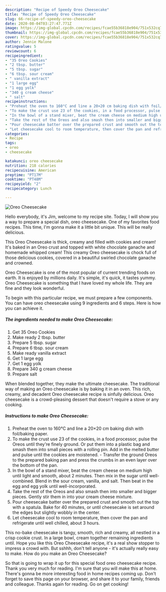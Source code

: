 ```yaml
---
description: "Recipe of Speedy Oreo Cheesecake"
title: "Recipe of Speedy Oreo Cheesecake"
slug: 66-recipe-of-speedy-oreo-cheesecake
date: 2020-08-04T03:27:47.771Z
image: https://img-global.cpcdn.com/recipes/fcae55b36818e904/751x532cq70/oreo-cheesecake-recipe-main-photo.jpg
thumbnail: https://img-global.cpcdn.com/recipes/fcae55b36818e904/751x532cq70/oreo-cheesecake-recipe-main-photo.jpg
cover: https://img-global.cpcdn.com/recipes/fcae55b36818e904/751x532cq70/oreo-cheesecake-recipe-main-photo.jpg
author: Jennie Malone
ratingvalue: 5
reviewcount: 6
recipeingredient:
- "35 Oreo Cookies"
- "2 tbsp. butter"
- "5 tbsp. sugar"
- "6 tbsp. sour cream"
- " vanilla extract"
- "1 large egg"
- "1 egg yolk"
- "340 g cream cheese"
- " salt"
recipeinstructions:
- "Preheat the oven to 160°C and line a 20×20 cm baking dish with foil/baking paper."
- "To make the crust use 23 of the cookies, in a food processor, pulse the Oreos until they&#39;re finely ground. Or put them into a plastic bag and smash them into small pieces with a rolling pin. Add in the melted butter and pulse until the cookies are moistened. Transfer the ground Oreos to the prepared baking pan and press the crumbs in an even layer over the bottom of the pan."
- "In the bowl of a stand mixer, beat the cream cheese on medium high until light and smooth, about 2 minutes. Then mix in the sugar until well-combined. Blend in the sour cream, vanilla, and salt. Then beat in the egg and egg yolk until well-incorporated."
- "Take the rest of the Oreos and also smash then into smaller and bigger pieces. Gently stir them in into your cream cheese mixture."
- "Pour cheesecake batter over the prepared crust and smooth out the top with a spatula. Bake for 40 minutes, or until cheesecake is set around the edges but slightly wobbly in the center."
- "Let cheesecake cool to room temperature, then cover the pan and refrigerate until well chilled, about 3 hours."
categories:
- Recipe
tags:
- oreo
- cheesecake

katakunci: oreo cheesecake 
nutrition: 218 calories
recipecuisine: American
preptime: "PT17M"
cooktime: "PT48M"
recipeyield: "2"
recipecategory: Lunch

---
```



![Oreo Cheesecake](https://img-global.cpcdn.com/recipes/fcae55b36818e904/751x532cq70/oreo-cheesecake-recipe-main-photo.jpg)

Hello everybody, it's Jim, welcome to my recipe site. Today, I will show you a way to prepare a special dish, oreo cheesecake. One of my favorites food recipes. This time, I'm gonna make it a little bit unique. This will be really delicious.

This Oreo Cheesecake is thick, creamy and filled with cookies and cream! It&#39;s baked in an Oreo crust and topped with white chocolate ganache and homemade whipped cream! This creamy Oreo cheesecake is chock full of those delicious cookies, covered in a beautiful swirled chocolate ganache and crowned.

Oreo Cheesecake is one of the most popular of current trending foods on earth. It is enjoyed by millions daily. It's simple, it's quick, it tastes yummy. Oreo Cheesecake is something that I have loved my whole life. They are fine and they look wonderful.


To begin with this particular recipe, we must prepare a few components. You can have oreo cheesecake using 9 ingredients and 6 steps. Here is how you can achieve it.

<!--inarticleads1-->

##### The ingredients needed to make Oreo Cheesecake:

1. Get 35 Oreo Cookies
1. Make ready 2 tbsp. butter
1. Prepare 5 tbsp. sugar
1. Prepare 6 tbsp. sour cream
1. Make ready  vanilla extract
1. Get 1 large egg
1. Get 1 egg yolk
1. Prepare 340 g cream cheese
1. Prepare  salt


When blended together, they make the ultimate cheesecake. The traditional way of making an Oreo cheesecake is by baking it in an oven. This rich, creamy, and decadent Oreo cheesecake recipe is sinfully delicious. Oreo cheesecake is a crowd-pleasing dessert that doesn&#39;t require a stove or any cooking. 

<!--inarticleads2-->

##### Instructions to make Oreo Cheesecake:

1. Preheat the oven to 160°C and line a 20×20 cm baking dish with foil/baking paper.
1. To make the crust use 23 of the cookies, in a food processor, pulse the Oreos until they&#39;re finely ground. Or put them into a plastic bag and smash them into small pieces with a rolling pin. Add in the melted butter and pulse until the cookies are moistened. - Transfer the ground Oreos to the prepared baking pan and press the crumbs in an even layer over the bottom of the pan.
1. In the bowl of a stand mixer, beat the cream cheese on medium high until light and smooth, about 2 minutes. Then mix in the sugar until well-combined. Blend in the sour cream, vanilla, and salt. Then beat in the egg and egg yolk until well-incorporated.
1. Take the rest of the Oreos and also smash then into smaller and bigger pieces. Gently stir them in into your cream cheese mixture.
1. Pour cheesecake batter over the prepared crust and smooth out the top with a spatula. Bake for 40 minutes, or until cheesecake is set around the edges but slightly wobbly in the center.
1. Let cheesecake cool to room temperature, then cover the pan and refrigerate until well chilled, about 3 hours.


This no-bake cheesecake is tangy, smooth, rich and creamy, all nestled in a crisp cookie crust. In a large bowl, cream together remaining ingredients until. Hope you like this Oreo Cheesecake recipe, it&#39;s a real show stopper to impress a crowd with. But sshhh, don&#39;t tell anyone - it&#39;s actually really easy to make. How do you make an Oreo Cheesecake? 

So that is going to wrap it up for this special food oreo cheesecake recipe. Thank you very much for reading. I'm sure that you will make this at home. There's gonna be more interesting food in home recipes coming up. Don't forget to save this page on your browser, and share it to your family, friends and colleague. Thanks again for reading. Go on get cooking!

